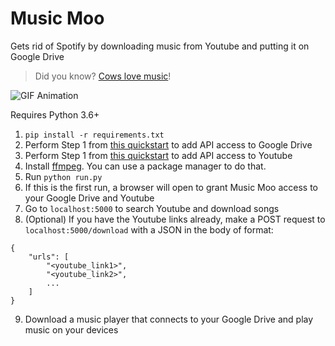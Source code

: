# Music Moo
Gets rid of Spotify by downloading music from Youtube and putting it on Google Drive

> Did you know? [Cows love music](https://www.youtube.com/watch?v=lXKDu6cdXLI)!

![GIF Animation](https://i.imgur.com/hQqx2kU.gif)

Requires Python 3.6+

1. `pip install -r requirements.txt`
2. Perform Step 1 from [this quickstart](https://developers.google.com/drive/v3/web/quickstart/python) to add API access to Google Drive
2. Perform Step 1 from [this quickstart](https://developers.google.com/youtube/v3/quickstart/python) to add API access to Youtube
4. Install [ffmpeg](https://ffmpeg.org). You can use a package manager to do that.
5. Run `python run.py`
6. If this is the first run, a browser will open to grant Music Moo access to your Google Drive and Youtube
7. Go to `localhost:5000` to search Youtube and download songs
8. (Optional) If you have the Youtube links already, make a POST request to `localhost:5000/download` with a JSON in the body of format:
```
{
    "urls": [
        "<youtube_link1>",
        "<youtube_link2>",
        ...
    ]
}
```
9. Download a music player that connects to your Google Drive and play music on your devices
